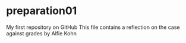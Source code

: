 # preparation01
My first repository on GitHub
This file contains a reflection on the case against grades by Alfie Kohn
